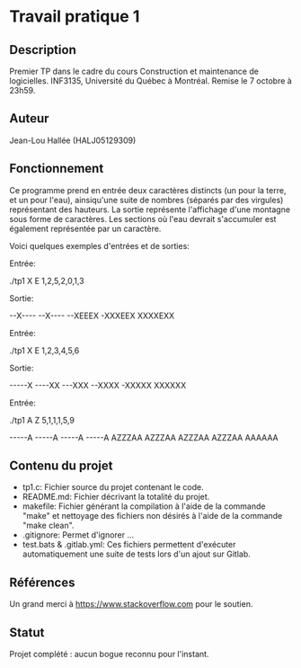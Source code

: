 # Travail pratique 1

## Description

Premier TP dans le cadre du cours Construction et maintenance de logicielles.
INF3135, Université du Québec à Montréal. Remise le 7 octobre à 23h59.

## Auteur

Jean-Lou Hallée (HALJ05129309)

## Fonctionnement

Ce programme prend en entrée deux caractères distincts (un pour la terre, et un pour l'eau), ainsiqu'une suite de nombres (séparés par des virgules) représentant des hauteurs. La sortie représente l'affichage d'une montagne sous forme de caractères. Les sections où l'eau devrait s'accumuler est également représentée par un caractère.

Voici quelques exemples d'entrées et de sorties:

Entrée:

./tp1 X E 1,2,5,2,0,1,3

Sortie:

--X----
--X----
--XEEEX
-XXXEEX
XXXXEXX

Entrée:

./tp1 X E 1,2,3,4,5,6

Sortie:

-----X
----XX
---XXX
--XXXX
-XXXXX
XXXXXX

Entrée:

./tp1 A Z 5,1,1,1,5,9


-----A
-----A
-----A
-----A
AZZZAA
AZZZAA
AZZZAA
AZZZAA
AAAAAA

## Contenu du projet

*   tp1.c: Fichier source du projet contenant le code.
*   README.md: Fichier décrivant la totalité du projet.
*   makefile: Fichier générant la compilation à l'aide de la commande "make" et nettoyage des fichiers non désirés à l'aide de la commande "make clean".
*   .gitignore: Permet d'ignorer ...
*   test.bats & .gitlab.yml: Ces fichiers permettent d'exécuter automatiquement une suite de tests lors d'un ajout sur Gitlab.

## Références

Un grand merci à https://www.stackoverflow.com pour le soutien. 

## Statut

Projet complété : aucun bogue reconnu pour l'instant.
